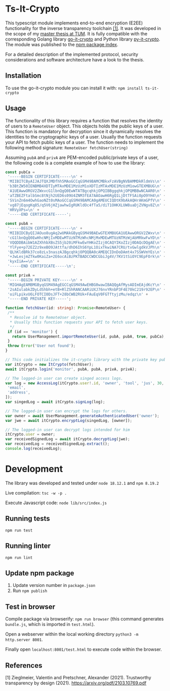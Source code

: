 # Ts-It-Crypto

This typescript module implements end-to-end encryption (E2EE) functionality for the inverse transparency toolchain [[1]](#1).
It was developed in the scope of my [master thesis at TUM](https://github.com/haggj/Masterarbeit).
It is fully compatible with the corresponding Golang library [go-it-crypto](https://github.com/haggj/go-it-crypto) and Python library [py-it-crypto](https://github.com/haggj/py-it-crypto).
The module was published to the [npm package index](https://www.npmjs.com/package/ts-it-crypto).

For a detailed description of the implemented protocol, security considerations and software architecture have a look to the thesis.

## Installation
To use the go-it-crypto module you can install it with:
`npm install ts-it-crypto`
## Usage

The functionality of this library requires a function that resolves the identity of users to a `RemoteUser` object.
This objects holds the public keys of a user.
This function is mandatory for decryption since it dynamically resolves the identities to the cryptographic keys
of a user.
Usually the function requests your API to fetch public keys of a user.
The function needs to implement the following method signature:
`RemoteUser fetchUser(string)`

Assuming `pubA` and `privA` are PEM-encoded public/private keys of a user, the following code is a complete example of how to use the library:

 ```typescript
const pubCa =
  '-----BEGIN CERTIFICATE-----\n' +
  'MIIBITCByAIJAJTQXJMDfhh5MAoGCCqGSM49BAMCMBkxFzAVBgNVBAMMDkRldmVs\n' +
  'b3BtZW50IENBMB4XDTIyMTAxMDE1MzUzM1oXDTIzMTAxMDE1MzUzM1owGTEXMBUG\n' +
  'A1UEAwwORGV2ZWxvcG1lbnQgQ0EwWTATBgcqhkjOPQIBBggqhkjOPQMBBwNCAAR0\n' +
  'aTZBEZFtalbSmc8tNjh2UED6s09U4ZNM3fEA7AAOawH6RgQ1LjDtTFSAi0pO9YH4\n' +
  'SVinZn6m4OwhGaoNZt0sMAoGCCqGSM49BAMCA0gAMEUCIQDtK9bAkAQHrAKmGPfV\n' +
  'vg87jEqogKq85/q5V6jHZjawhwIgRUKldOc4fTa5/diT1OHKXLUW8uaDjZVNgv8Z\n' +
  'HRVyXPs=\n' +
  '-----END CERTIFICATE-----';

const pubA =
  '-----BEGIN CERTIFICATE-----\n' +
  'MIIBIDCByQIJAOuo8ugAq2wUMAkGByqGSM49BAEwGTEXMBUGA1UEAwwORGV2ZWxv\n' +
  'cG1lbnQgQ0EwHhcNMjIxMDEwMTUzNTMzWhcNMjMxMDEwMTUzNTMzWjAbMRkwFwYD\n' +
  'VQQDDBAibW1AZXhhbXBsZS5jb20iMFkwEwYHKoZIzj0CAQYIKoZIzj0DAQcDQgAE\n' +
  'YlFye+p72EZ2z9xeBO9JAttfa/dhD6IhS6YpL1OixTkwiNA7CRU/tvGwlgdkVJPh\n' +
  'QLhKldBRk37co8zLv3naszAJBgcqhkjOPQQBA0cAMEQCIDnDoDAmt4x7SSWVmYEs\n' +
  '+JwLesjmZTkw0KaiZa+2E6ocAiBzPKTBADCCWDCGbiJg4V/7KV1tSiOYC9EpFOrk\n' +
  'kyxIiA==\n' +
  '-----END CERTIFICATE-----\n';

const privA =
  '-----BEGIN PRIVATE KEY-----\n' +
  'MIGHAgEAMBMGByqGSM49AgEGCCqGSM49AwEHBG0wawIBAQQgAfMysADImEAjdKcY\n' +
  '2sAIulabkZDyLdShbh+etB+RlZShRANCAARiUXJ76nvYRnbP3F4E70kC219r92EP\n' +
  'oiFLpikvU6LFOTCI0DsJFT+28bCWB2RUk+FAuEqV0FGTftyjzMu/edqz\n' +
  '-----END PRIVATE KEY-----';

function fetchUser(id: string): Promise<RemoteUser> {
  /**
   * Resolve id to RemoteUser object.
   * Usually this function requests your API to fetch user keys.
   */
  if (id == 'monitor') {
    return UserManagement.importRemoteUser(id, pubA, pubA, true, pubCa);
  }
  throw Error('User not found');
}

 // This code initializes the it-crypto library with the private key pubA and secret key privA.
var itCrypto = new ItCrypto(fetchUser);
await itCrypto.login('monitor', pubA, pubA, privA, privA);

// The logged-in user can create singed access logs.
var log = new AccessLog(itCrypto.user!.id, 'owner', 'tool', 'jus', 30, 'direct', [
  'email',
  'address',
]);
var singedLog = await itCrypto.signLog(log);

// The logged-in user can encrypt the logs for others.
var owner = await UserManagement.generateAuthenticatedUser('owner');
var jwe = await itCrypto.encryptLog(singedLog, [owner]);

// The logged-in user can decrypt logs intended for him
itCrypto.user = owner;
var receivedSignedLog = await itCrypto.decryptLog(jwe);
var receivedLog = receivedSignedLog.extract();
console.log(receivedLog);
 ```

# Development
The library was developed and tested under  ```node 18.12.1``` and ```npm 8.19.2```

Live compilation: ```tsc -w -p .```

Execute Javascript code: ````node lib/src/index.js````

## Running tests

```
npm run test
```

## Running linter

```
npm run lint
```

## Update npm package

1. Update version number in `package.json`
2. Run `npm publish`

## Test in browser

Compile package via browserify: ````npm run browser```` (this command generates ```bundle.js```, which is imported in ```test.html```).

Open a webserver within the local working directory ```python3 -m http.server 8001```.

Finally open ```localhost:8001/test.html``` to execute code within the browser.

## References
<a id="1">[1]</a>
Zieglmeier, Valentin and Pretschner, Alexander (2021).
Trustworthy transparency by design (2021).
https://arxiv.org/pdf/2103.10769.pdf



